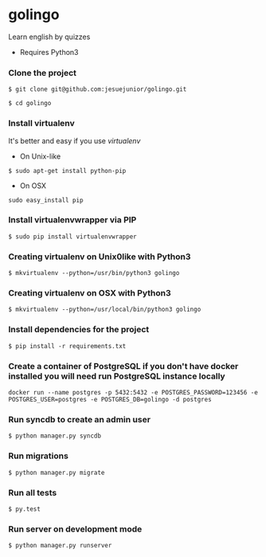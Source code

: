 # golingo
Learn english by quizzes 

* Requires Python3

### Clone the project

```shell
$ git clone git@github.com:jesuejunior/golingo.git
```

```shell
$ cd golingo
```
### Install virtualenv 

It's better and easy if you use _virtualenv_ 

 * On Unix-like

``` $ sudo apt-get install python-pip ```

 * On OSX

```sudo easy_install pip```

### Install virtualenvwrapper via PIP

```shell
$ sudo pip install virtualenvwrapper 
```

### Creating virtualenv on Unix0like with Python3

```shell
$ mkvirtualenv --python=/usr/bin/python3 golingo
```

### Creating virtualenv on OSX with Python3

```shell
$ mkvirtualenv --python=/usr/local/bin/python3 golingo
```

### Install dependencies for the project

```shell
$ pip install -r requirements.txt
```

### Create a container of PostgreSQL if you don't have docker installed you will need run PostgreSQL instance locally

```shell
docker run --name postgres -p 5432:5432 -e POSTGRES_PASSWORD=123456 -e POSTGRES_USER=postgres -e POSTGRES_DB=golingo -d postgres
```

### Run syncdb to create an admin user

```shell
$ python manager.py syncdb
```

### Run migrations

```shell
$ python manager.py migrate
```

### Run all tests

```shell
$ py.test
```

### Run server on development mode

```shell
$ python manager.py runserver
```


